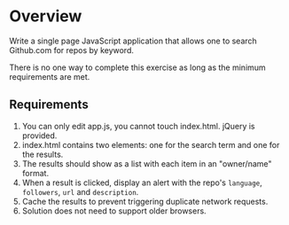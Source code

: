 # Overview #

Write a single page JavaScript application that allows one to search Github.com for repos by keyword.

There is no one way to complete this exercise as long as the minimum requirements are met.

## Requirements ##

1. You can only edit app.js, you cannot touch index.html. jQuery is provided.
2. index.html contains two elements: one for the search term and one for the results.
3. The results should show as a list with each item in an "owner/name" format.
4. When a result is clicked, display an alert with the repo's `language`, `followers`, `url` and `description`.
5. Cache the results to prevent triggering duplicate network requests.  
6. Solution does not need to support older browsers.